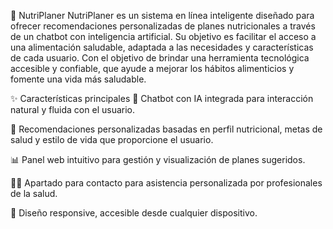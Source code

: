 🥗 NutriPlaner
NutriPlaner es un sistema en línea inteligente diseñado para ofrecer recomendaciones personalizadas de planes nutricionales a través de un chatbot con inteligencia artificial. Su objetivo es facilitar el acceso a una alimentación saludable, adaptada a las necesidades y características de cada usuario. Con el objetivo de brindar una herramienta tecnológica accesible y confiable, que ayude a mejorar los hábitos alimenticios y fomente una vida más saludable.

✨ Características principales
🤖 Chatbot con IA integrada para interacción natural y fluida con el usuario.

🧠 Recomendaciones personalizadas basadas en perfil nutricional, metas de salud y estilo de vida que proporcione el usuario.

📊 Panel web intuitivo para gestión y visualización de planes sugeridos.

👩‍⚕️ Apartado para contacto para asistencia personalizada por profesionales de la salud.

📱 Diseño responsive, accesible desde cualquier dispositivo.
